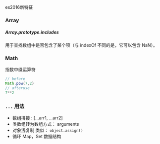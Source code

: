 es2016新特征

### Array

##### Array.prototype.includes
用于查找数组中是否包含了某个项（与 indexOf 不同的是，它可以包含 NaN）。

### Math

指数中缀运算符

```js
// before
Math.pow(7,2)
// afteruse 
7**2
```

### `...` 用法

+ 数组拼接 : [...arr1, ...arr2]
+ 类数组转为数组方式： arguments
+ 对象浅复制 类似： `object.assign()`
+ 循环 Map，Set 数据结构 
